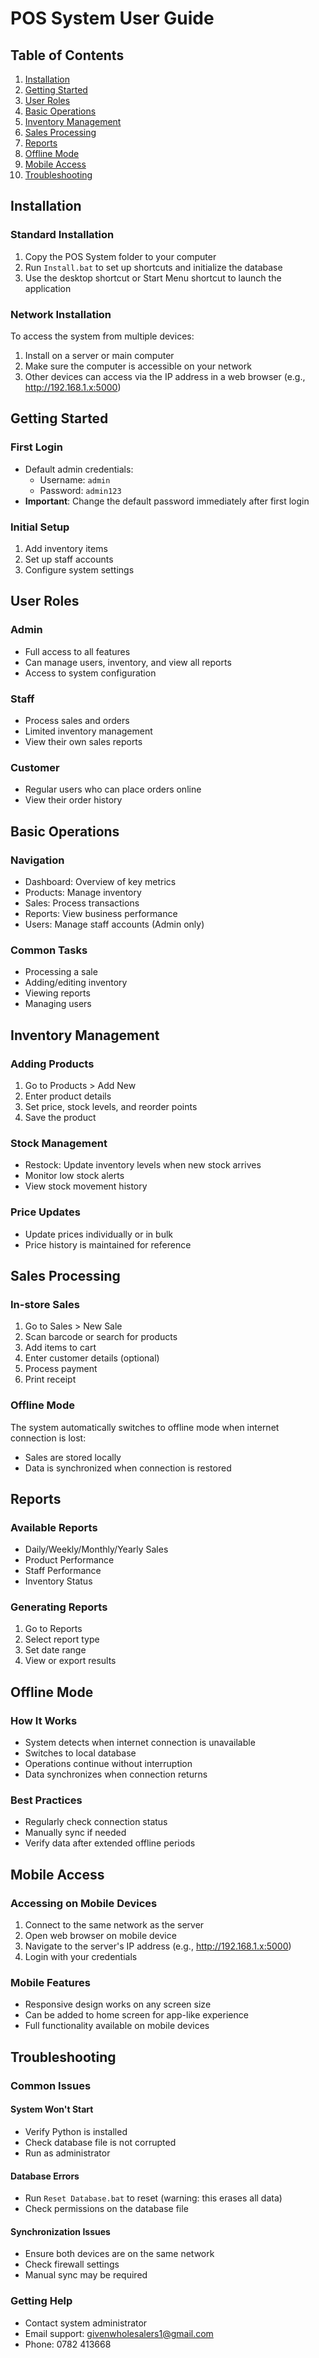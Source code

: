 # POS System User Guide

## Table of Contents
1. [Installation](#installation)
2. [Getting Started](#getting-started)
3. [User Roles](#user-roles)
4. [Basic Operations](#basic-operations)
5. [Inventory Management](#inventory-management)
6. [Sales Processing](#sales-processing)
7. [Reports](#reports)
8. [Offline Mode](#offline-mode)
9. [Mobile Access](#mobile-access)
10. [Troubleshooting](#troubleshooting)

## Installation

### Standard Installation
1. Copy the POS System folder to your computer
2. Run `Install.bat` to set up shortcuts and initialize the database
3. Use the desktop shortcut or Start Menu shortcut to launch the application

### Network Installation
To access the system from multiple devices:
1. Install on a server or main computer
2. Make sure the computer is accessible on your network
3. Other devices can access via the IP address in a web browser (e.g., http://192.168.1.x:5000)

## Getting Started

### First Login
- Default admin credentials:
  - Username: `admin`
  - Password: `admin123`
- **Important**: Change the default password immediately after first login

### Initial Setup
1. Add inventory items
2. Set up staff accounts
3. Configure system settings

## User Roles

### Admin
- Full access to all features
- Can manage users, inventory, and view all reports
- Access to system configuration

### Staff
- Process sales and orders
- Limited inventory management
- View their own sales reports

### Customer
- Regular users who can place orders online
- View their order history

## Basic Operations

### Navigation
- Dashboard: Overview of key metrics
- Products: Manage inventory
- Sales: Process transactions
- Reports: View business performance
- Users: Manage staff accounts (Admin only)

### Common Tasks
- Processing a sale
- Adding/editing inventory
- Viewing reports
- Managing users

## Inventory Management

### Adding Products
1. Go to Products > Add New
2. Enter product details
3. Set price, stock levels, and reorder points
4. Save the product

### Stock Management
- Restock: Update inventory levels when new stock arrives
- Monitor low stock alerts
- View stock movement history

### Price Updates
- Update prices individually or in bulk
- Price history is maintained for reference

## Sales Processing

### In-store Sales
1. Go to Sales > New Sale
2. Scan barcode or search for products
3. Add items to cart
4. Enter customer details (optional)
5. Process payment
6. Print receipt

### Offline Mode
The system automatically switches to offline mode when internet connection is lost:
- Sales are stored locally
- Data is synchronized when connection is restored

## Reports

### Available Reports
- Daily/Weekly/Monthly/Yearly Sales
- Product Performance
- Staff Performance
- Inventory Status

### Generating Reports
1. Go to Reports
2. Select report type
3. Set date range
4. View or export results

## Offline Mode

### How It Works
- System detects when internet connection is unavailable
- Switches to local database
- Operations continue without interruption
- Data synchronizes when connection returns

### Best Practices
- Regularly check connection status
- Manually sync if needed
- Verify data after extended offline periods

## Mobile Access

### Accessing on Mobile Devices
1. Connect to the same network as the server
2. Open web browser on mobile device
3. Navigate to the server's IP address (e.g., http://192.168.1.x:5000)
4. Login with your credentials

### Mobile Features
- Responsive design works on any screen size
- Can be added to home screen for app-like experience
- Full functionality available on mobile devices

## Troubleshooting

### Common Issues

#### System Won't Start
- Verify Python is installed
- Check database file is not corrupted
- Run as administrator

#### Database Errors
- Run `Reset Database.bat` to reset (warning: this erases all data)
- Check permissions on the database file

#### Synchronization Issues
- Ensure both devices are on the same network
- Check firewall settings
- Manual sync may be required

### Getting Help
- Contact system administrator
- Email support: givenwholesalers1@gmail.com
- Phone: 0782 413668 